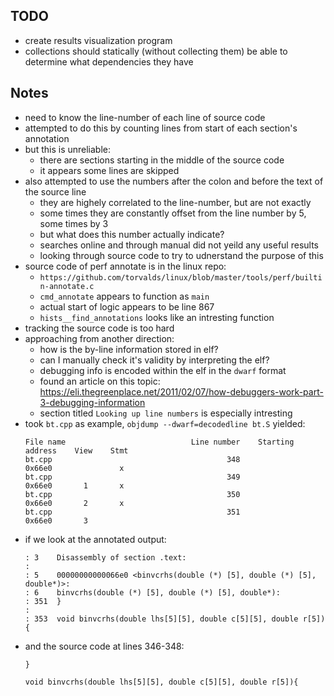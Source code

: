 ## TODO
* create results visualization program
* collections should statically (without collecting them) be able to determine what dependencies they have


## Notes
* need to know the line-number of each line of source code
* attempted to do this by counting lines from start of each section's annotation
* but this is unreliable:
    - there are sections starting in the middle of the source code
    - it appears some lines are skipped
* also attempted to use the numbers after the colon and before the text of the source line
    - they are highely correlated to the line-number, but are not exactly
    - some times they are constantly offset from the line number by 5, some times by 3
    - but what does this number actually indicate?
    - searches online and through manual did not yeild any useful results
    - looking through source code to try to udnerstand the purpose of this
* source code of perf annotate is in the linux repo:
    - `https://github.com/torvalds/linux/blob/master/tools/perf/builtin-annotate.c`
    - `cmd_annotate` appears to function as `main`
    - actual start of logic appears to be line 867
    - `hists__find_annotations` looks like an intresting function
* tracking the source code is too hard
* approaching from another direction:
    - how is the by-line information stored in elf?
    - can I manually check it's validity by interpreting the elf?
    - debugging info is encoded within the elf in the `dwarf` format
    - found an article on this topic: https://eli.thegreenplace.net/2011/02/07/how-debuggers-work-part-3-debugging-information
    - section titled `Looking up line numbers` is especially intresting
* took `bt.cpp` as example, `objdump --dwarf=decodedline bt.S` yielded:
    ```
    File name                            Line number    Starting address    View    Stmt
    bt.cpp                                       348              0x66e0               x
    bt.cpp                                       349              0x66e0       1       x
    bt.cpp                                       350              0x66e0       2       x
    bt.cpp                                       351              0x66e0       3
    ```
* if we look at the annotated output:
    ```
    : 3    Disassembly of section .text:
    :
    : 5    00000000000066e0 <binvcrhs(double (*) [5], double (*) [5], double*)>:
    : 6    binvcrhs(double (*) [5], double (*) [5], double*):
    : 351  }
    :
    : 353  void binvcrhs(double lhs[5][5], double c[5][5], double r[5]){
    ```
* and the source code at lines 346-348:
    ```
    }

    void binvcrhs(double lhs[5][5], double c[5][5], double r[5]){
    ```